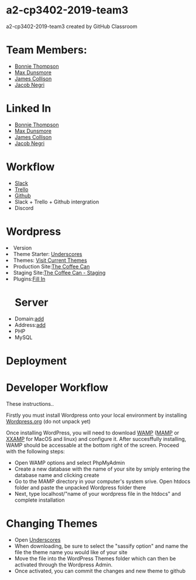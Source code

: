 # a2-cp3402-2019-team3
a2-cp3402-2019-team3 created by GitHub Classroom


<h1> Team Members: </h1>
<p>
 <ul>
<li><a href="https://github.com/BonnieThompson">Bonnie Thompson</a></li>
<li><a href="https://github.com/MaxDunsmore">Max Dunsmore</a></li>
<li><a href="https://github.com/JamesCollison">James Collison</a></li>
<li><a href="https://github.com/JacobNegri">Jacob Negri</a></li>
</p>
</ul>
<p>
 <h1>Linked In</h1>
 <ul>
 <li><a href="https://www.linkedin.com/in/bonnie-thompson-4975b1187/">Bonnie Thompson</a></li>
<li><a href="https://www.linkedin.com/in/max-dunsmore-199398187/">Max Dunsmore</a></li>
<li><a href="https://www.linkedin.com/in/james-collison-6a7399187/">James Collison</a></li>
<li><a href="https://www.linkedin.com/in/jacob-negri-751261117">Jacob Negri</a></li>
</p>
</ul>
<h1>Workflow </h1>
<ul>
 <li> <a href="https://itatjcu.slack.com/messages/G9WDG0P3N">Slack</a> </li>
<li> <a href="https://trello.com/b/xJN2Dofb/cp3402-2019-team3">Trello</a></li>
<li> <a href="https://github.com/cp3402-students/a2-cp3402-2019-team3">Github</a></li>
<li> Slack + Trello + Github intergration</li>
<li> Discord</li>
</ul>
<h1>Wordpress</h1>
<li>Version</li>
<li>Theme Starter: <a href="https://underscores.me/">Underscores</a>
<li>Themes: <a href="https://github.com/cp3402-students/a2-cp3402-2019-team3/tree/master/the-coffee-can/the-coffee-can">Visit Current Themes</a></li>
<li>Production Site:<a href="http://thecoffeecan.ga/">The Coffee Can</a></li>
<li>Staging Site:<a href="http://thecoffeecan.ga/staging/">The Coffee Can - Staging</a></li>
<li>Plugins:<a href="">Fill In</a></li>
 </ul>
<ul>
<h1>Server </h1>
<li>Domain:<a href="">add</a></li>
<li>Address:<a href="">add</a></li>
<li>PHP</li>
 <li>MySQL</li>
</ul>
<h1>Deployment</h1>

<h1>Developer Workflow</h1>
These instructions.. 

Firstly you must install Wordpress onto your local environment by installing <a href="https://wordpress.org/">Wordpress.org</a> (do not unpack yet)

Once installing WordPress, you will need to download <a href="https://wordpress.org/">WAMP</a> (<a href="https://wordpress.org/">MAMP</a> or <a href="https://wordpress.org/">XXAMP</a> for MacOS and linux) and configure it. 
After succesffully installing, WAMP should be accessable at the bottom right of the screen. Proceed with the following steps:
<ul>
<li> Open WAMP options and select PhpMyAdmin</li>
<li> Create a new database with the name of your site by smiply entering the database name and clicking create</li>
<li> Go to the MAMP directory in your computer's system srive. Open htdocs folder and paste the unpacked Wordpress folder there</li>
<li> Next, type localhost/"name of your wordpress file in the htdocs" and complete installation</li>
</ul>
<h1>Changing Themes</h1>
<ul>
<li> Open <a href="https://underscores.me/">Underscores</a></li>
<li> When downloading, be sure to select the "sassify option" and name the file the theme name you would like of your site</li>
<li> Move the file into the WordPress Themes folder which can then be activated through the Wordpress Admin.</li>
<li> Once activated, you can commit the changes and new theme to github</li>
</ul
continue ... explain making changes and pushing github desktop
